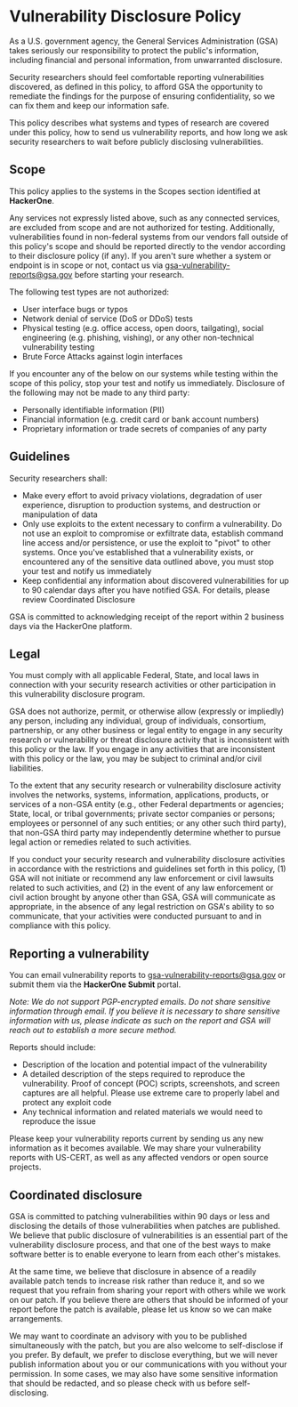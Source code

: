 # Vulnerability Disclosure Policy

As a U.S. government agency, the General Services Administration (GSA) takes seriously our responsibility to protect the public's information, including financial and personal information, from unwarranted disclosure.

Security researchers should feel comfortable reporting vulnerabilities discovered, as defined in this policy, to afford GSA the opportunity to remediate the findings for the purpose of ensuring confidentiality, so we can fix them and keep our information safe.

This policy describes what systems and types of research are covered under this policy, how to send us vulnerability reports, and how long we ask security researchers to wait before publicly disclosing vulnerabilities.

## Scope

This policy applies to the systems in the Scopes section identified at **HackerOne**.

Any services not expressly listed above, such as any connected services, are excluded from scope and are not authorized for testing. Additionally, vulnerabilities found in non-federal systems from our vendors fall outside of this policy's scope and should be reported directly to the vendor according to their disclosure policy (if any). If you aren't sure whether a system or endpoint is in scope or not, contact us via gsa-vulnerability-reports@gsa.gov before starting your research.

The following test types are not authorized:
* User interface bugs or typos
* Network denial of service (DoS or DDoS) tests
* Physical testing (e.g. office access, open doors, tailgating), social engineering (e.g. phishing, vishing), or any other non-technical vulnerability testing
* Brute Force Attacks against login interfaces

If you encounter any of the below on our systems while testing within the scope of this policy, stop your test and notify us immediately. Disclosure of the following may not be made to any third party:
* Personally identifiable information (PII)
* Financial information (e.g. credit card or bank account numbers)
* Proprietary information or trade secrets of companies of any party

## Guidelines

Security researchers shall:
* Make every effort to avoid privacy violations, degradation of user experience, disruption to production systems, and destruction or manipulation of data
* Only use exploits to the extent necessary to confirm a vulnerability. Do not use an exploit to compromise or exfiltrate data, establish command line access and/or persistence, or use the exploit to "pivot" to other systems. Once you've established that a vulnerability exists, or encountered any of the sensitive data outlined above, you must stop your test and notify us immediately
* Keep confidential any information about discovered vulnerabilities for up to 90 calendar days after you have notified GSA. For details, please review Coordinated Disclosure

GSA is committed to acknowledging receipt of the report within 2 business days via the HackerOne platform.

## Legal

You must comply with all applicable Federal, State, and local laws in connection with your security research activities or other participation in this vulnerability disclosure program.

GSA does not authorize, permit, or otherwise allow (expressly or impliedly) any person, including any individual, group of individuals, consortium, partnership, or any other business or legal entity to engage in any security research or vulnerability or threat disclosure activity that is inconsistent with this policy or the law. If you engage in any activities that are inconsistent with this policy or the law, you may be subject to criminal and/or civil liabilities.

To the extent that any security research or vulnerability disclosure activity involves the networks, systems, information, applications, products, or services of a non-GSA entity (e.g., other Federal departments or agencies; State, local, or tribal governments; private sector companies or persons; employees or personnel of any such entities; or any other such third party), that non-GSA third party may independently determine whether to pursue legal action or remedies related to such activities.

If you conduct your security research and vulnerability disclosure activities in accordance with the restrictions and guidelines set forth in this policy, (1) GSA will not initiate or recommend any law enforcement or civil lawsuits related to such activities, and (2) in the event of any law enforcement or civil action brought by anyone other than GSA, GSA will communicate as appropriate, in the absence of any legal restriction on GSA's ability to so communicate, that your activities were conducted pursuant to and in compliance with this policy.

## Reporting a vulnerability

You can email vulnerability reports to gsa-vulnerability-reports@gsa.gov or submit them via the **HackerOne Submit** portal.

_Note: We do not support PGP-encrypted emails. Do not share sensitive information through email. If you believe it is necessary to share sensitive information with us, please indicate as such on the report and GSA will reach out to establish a more secure method._

Reports should include:
* Description of the location and potential impact of the vulnerability
* A detailed description of the steps required to reproduce the vulnerability. Proof of concept (POC) scripts, screenshots, and screen captures are all helpful. Please use extreme care to properly label and protect any exploit code
* Any technical information and related materials we would need to reproduce the issue

Please keep your vulnerability reports current by sending us any new information as it becomes available. We may share your vulnerability reports with US-CERT, as well as any affected vendors or open source projects.

## Coordinated disclosure

GSA is committed to patching vulnerabilities within 90 days or less and disclosing the details of those vulnerabilities when patches are published. We believe that public disclosure of vulnerabilities is an essential part of the vulnerability disclosure process, and that one of the best ways to make software better is to enable everyone to learn from each other's mistakes.

At the same time, we believe that disclosure in absence of a readily available patch tends to increase risk rather than reduce it, and so we request that you refrain from sharing your report with others while we work on our patch. If you believe there are others that should be informed of your report before the patch is available, please let us know so we can make arrangements.

We may want to coordinate an advisory with you to be published simultaneously with the patch, but you are also welcome to self-disclose if you prefer. By default, we prefer to disclose everything, but we will never publish information about you or our communications with you without your permission. In some cases, we may also have some sensitive information that should be redacted, and so please check with us before self-disclosing.
